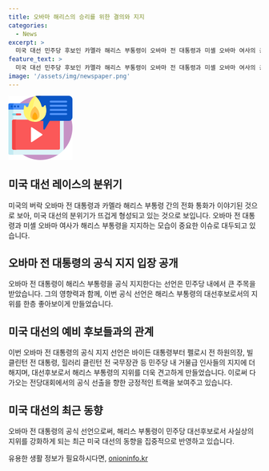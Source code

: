 ```yaml
---
title: 오바마 해리스의 승리를 위한 결의와 지지
categories:
  - News
excerpt: >
  미국 대선 민주당 후보인 카멜라 해리스 부통령이 오바마 전 대통령과 미셸 오바마 여사의 공식 지지를 받았다. 이로써 해리스 부통령은 민주당 내 거물들의 강력한 지지를 획득하며 사실상 대선후보로 떠올랐다. 빌 클린턴, 힐러리 클린턴 등의 민주당 중진 인사들도 이미 지지를 표명했고, 다음 달 전당대회를 앞두고 선출될 전망이다. 오바마 전 대통령의 공식 지지는 해리스 부통령에 대한 민주당 내에서의 영향력을 더욱 강화시킬 것으로 예상된다.
feature_text: >
  미국 대선 민주당 후보인 카멜라 해리스 부통령이 오바마 전 대통령과 미셸 오바마 여사의 공식 지지를 받았다. 이로써 해리스 부통령은 민주당 내 거물들의 강력한 지지를 획득하며 사실상 대선후보로 떠올랐다. 빌 클린턴, 힐러리 클린턴 등의 민주당 중진 인사들도 이미 지지를 표명했고, 다음 달 전당대회를 앞두고 선출될 전망이다. 오바마 전 대통령의 공식 지지는 해리스 부통령에 대한 민주당 내에서의 영향력을 더욱 강화시킬 것으로 예상된다.
image: '/assets/img/newspaper.png'
---
```


<p><img src="/assets/img/news.png" alt="rentncar 속보" /></p>

<h2 data-ke-size="size26">미국 대선 레이스의 분위기</h2>

<p data-ke-size="size16">미국의 버락 오바마 전 대통령과 카멜라 해리스 부통령 간의 전화 통화가 이야기된 것으로 보아, 미국 대선의 분위기가 뜨겁게 형성되고 있는 것으로 보입니다. 오바마 전 대통령과 미셸 오바마 여사가 해리스 부통령을 지지하는 모습이 중요한 이슈로 대두되고 있습니다.</p>

<h2 data-ke-size="size26">오바마 전 대통령의 공식 지지 입장 공개</h2>

<p data-ke-size="size16">오바마 전 대통령이 해리스 부통령을 공식 지지한다는 선언은 민주당 내에서 큰 주목을 받았습니다. 그의 영향력과 함께, 이번 공식 선언은 해리스 부통령의 대선후보로서의 지위를 한층 좋아보이게 만들었습니다.</p>

<h2 data-ke-size="size26">미국 대선의 예비 후보들과의 관계</h2>

<p data-ke-size="size16">이번 오바마 전 대통령의 공식 지지 선언은 바이든 대통령부터 펠로시 전 하원의장, 빌 클린턴 전 대통령, 힐러리 클린턴 전 국무장관 등 민주당 내 거물급 인사들의 지지에 더해지며, 대선후보로서 해리스 부통령의 지위를 더욱 견고하게 만들었습니다. 이로써 다가오는 전당대회에서의 공식 선출을 향한 긍정적인 트랙을 보여주고 있습니다.</p>

<h2 data-ke-size="size26">미국 대선의 최근 동향</h2>

<p data-ke-size="size16">오바마 전 대통령의 공식 선언으로써, 해리스 부통령이 민주당 대선후보로서 사실상의 지위를 강화하게 되는 최근 미국 대선의 동향을 집중적으로 반영하고 있습니다.</p>
유용한 생활 정보가 필요하시다면, <a href="https://onioninfo.kr" rel="dofollow">onioninfo.kr</a>


